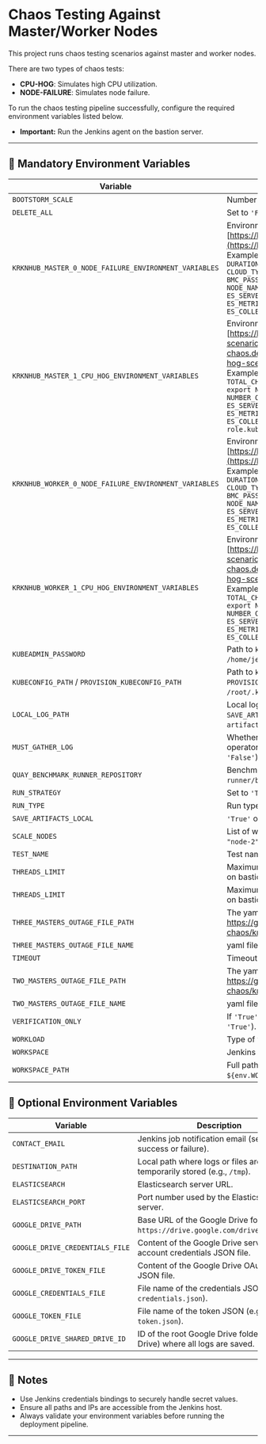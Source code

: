 # Chaos Testing Against Master/Worker Nodes

This project runs chaos testing scenarios against master and worker nodes.

There are two types of chaos tests:
- **CPU-HOG**: Simulates high CPU utilization.
- **NODE-FAILURE**: Simulates node failure.

To run the chaos testing pipeline successfully, configure the required environment variables listed below.

- **Important:** Run the Jenkins agent on the bastion server.

---

## 🚨 Mandatory Environment Variables

| Variable                                              | Description                                                                                                                                                                                                                                                                                                                                                                                                                                                                                                                                                                                                                                                                                                                 |
|-------------------------------------------------------|-----------------------------------------------------------------------------------------------------------------------------------------------------------------------------------------------------------------------------------------------------------------------------------------------------------------------------------------------------------------------------------------------------------------------------------------------------------------------------------------------------------------------------------------------------------------------------------------------------------------------------------------------------------------------------------------------------------------------------|
| `BOOTSTORM_SCALE`                                     | Number of VMs to launch during a bootstorm scenario (e.g., `120`).                                                                                                                                                                                                                                                                                                                                                                                                                                                                                                                                                                                                                                                          |
| `DELETE_ALL`                                          | Set to `'False'` to retain running VMs; `'True'` will delete them.                                                                                                                                                                                                                                                                                                                                                                                                                                                                                                                                                                                                                                                          |
| `KRKNHUB_MASTER_0_NODE_FAILURE_ENVIRONMENT_VARIABLES` | Environment variables for master node failure using krkn-hub:<br>[https://krkn-chaos.dev/docs/scenarios/node-scenarios/](https://krkn-chaos.dev/docs/scenarios/node-scenarios/)<br>Example: `export UUID="1234"; export TIMEOUT="3600"; export DURATION="600"; export TOTAL_CHAOS_DURATION="600"; export CLOUD_TYPE="bm"; export BMC_USER="user"; export BMC_PASSWORD="password"; export BMC_ADDR="ip"; export NODE_NAME="node-0"; export ENABLE_ES="True"; export ES_SERVER="elastic_server_name"; export ES_PORT="9200"; export ES_METRICS_INDEX="krkn-hub-master-failure-test"; export ES_COLLECT_METRICS="True"`                                                                                                        |
| `KRKNHUB_MASTER_1_CPU_HOG_ENVIRONMENT_VARIABLES`      | Environment variables for master CPU hog using krkn-hub:<br>[https://krkn-chaos.dev/docs/scenarios/hog-scenarios/cpu-hog-scenario/cpu-hog-scenario-krkn-hub/](https://krkn-chaos.dev/docs/scenarios/hog-scenarios/cpu-hog-scenario/cpu-hog-scenario-krkn-hub/)<br>Example: `export UUID="1234"; export TIMEOUT="3600"; export TOTAL_CHAOS_DURATION="600"; export NODE_CPU_PERCENTAGE="90"; export NODE_SELECTOR="kubernetes.io/hostname=node-1"; export NUMBER_OF_NODES="1"; export ENABLE_ES="True"; export ES_SERVER="elastic_server_name"; export ES_PORT="9200"; export ES_METRICS_INDEX="krkn-hub-master-cpu-hog-test"; export ES_COLLECT_METRICS="True"; export TAINTS=["node-role.kubernetes.io/master:NoSchedule"]` |
| `KRKNHUB_WORKER_0_NODE_FAILURE_ENVIRONMENT_VARIABLES` | Environment variables for worker node failure using krkn-hub:<br>[https://krkn-chaos.dev/docs/scenarios/node-scenarios/](https://krkn-chaos.dev/docs/scenarios/node-scenarios/)<br>Example: `export UUID="1234"; export TIMEOUT="3600"; export DURATION="600"; export TOTAL_CHAOS_DURATION="600"; export CLOUD_TYPE="bm"; export BMC_USER="user"; export BMC_PASSWORD="password"; export BMC_ADDR="ip"; export NODE_NAME="node-0"; export ENABLE_ES="True"; export ES_SERVER="elastic_server_name"; export ES_PORT="9200"; export ES_METRICS_INDEX="krkn-hub-worker-failure-test"; export ES_COLLECT_METRICS="True"`                                                                                                        |
| `KRKNHUB_WORKER_1_CPU_HOG_ENVIRONMENT_VARIABLES`      | Environment variables for worker CPU hog using krkn-hub:<br>[https://krkn-chaos.dev/docs/scenarios/hog-scenarios/cpu-hog-scenario/cpu-hog-scenario-krkn-hub/](https://krkn-chaos.dev/docs/scenarios/hog-scenarios/cpu-hog-scenario/cpu-hog-scenario-krkn-hub/)<br>Example: `export UUID="1234"; export TIMEOUT="3600"; export TOTAL_CHAOS_DURATION="600"; export NODE_CPU_PERCENTAGE="90"; export NODE_SELECTOR="kubernetes.io/hostname=node-1"; export NUMBER_OF_NODES="1"; export ENABLE_ES="True"; export ES_SERVER="elastic_server_name"; export ES_PORT="9200"; export ES_METRICS_INDEX="krkn-hub-worker-cpu-hog-test"; export ES_COLLECT_METRICS="True"`                                                              |
| `KUBEADMIN_PASSWORD`                                  | Path to `kubeadmin-password` file on the bastion host (e.g., `/home/jenkins/.kube/kubeadmin-password`).                                                                                                                                                                                                                                                                                                                                                                                                                                                                                                                                                                                                                     |
| `KUBECONFIG_PATH` / `PROVISION_KUBECONFIG_PATH`       | Path to `kubeconfig` file on the bastion host. Use `PROVISION_KUBECONFIG_PATH` during the provisioning phase (e.g., `/root/.kube/config`).                                                                                                                                                                                                                                                                                                                                                                                                                                                                                                                                                                                  |
| `LOCAL_LOG_PATH`                                      | Local log directory on bastion server for debugging. Must set `SAVE_ARTIFACTS_LOCAL='True'` (e.g., `/tmp/benchmark-runner-run-artifacts`).                                                                                                                                                                                                                                                                                                                                                                                                                                                                                                                                                                                  |
| `MUST_GATHER_LOG`                                     | Whether to collect must-gather logs for OCP and CNV/ODF operators on VM verification failure (`'True'` or `'False'`; default is `'False'`).                                                                                                                                                                                                                                                                                                                                                                                                                                                                                                                                                                                 |
| `QUAY_BENCHMARK_RUNNER_REPOSITORY`                    | Benchmark-runner image from Quay.io (e.g., `quay.io/benchmark-runner/benchmark-runner:latest`).                                                                                                                                                                                                                                                                                                                                                                                                                                                                                                                                                                                                                             |
| `RUN_STRATEGY`                                        | Set to `'True'` to apply `Always` runStrategy for NHC/SNR workloads.                                                                                                                                                                                                                                                                                                                                                                                                                                                                                                                                                                                                                                                        |
| `RUN_TYPE`                                            | Run type identifier, typically `'chaos_ci'` for log stamping.                                                                                                                                                                                                                                                                                                                                                                                                                                                                                                                                                                                                                                                               |
| `SAVE_ARTIFACTS_LOCAL`                                | `'True'` or `'False'` to save logs locally (default is `'False'`).                                                                                                                                                                                                                                                                                                                                                                                                                                                                                                                                                                                                                                                          |
| `SCALE_NODES`                                         | List of workload nodes to scale on (e.g., `["node-0", "node-1", "node-2"]`).                                                                                                                                                                                                                                                                                                                                                                                                                                                                                                                                                                                                                                                |
| `TEST_NAME`                                           | Test name                                                                                                                                                                                                                                                                                                                                                                                                                                                                                                                                                                                                                                                                                                                   |
| `THREADS_LIMIT`                                       | Maximum number of parallel threads for VM verification. Set based on bastion’s physical CPU count (e.g., `20`).                                                                                                                                                                                                                                                                                                                                                                                                                                                                                                                                                                                                             |
| `THREADS_LIMIT`                                       | Maximum number of parallel threads for VM verification. Set based on bastion’s physical CPU count (e.g., `20`).                                                                                                                                                                                                                                                                                                                                                                                                                                                                                                                                                                                                             |
| `THREE_MASTERS_OUTAGE_FILE_PATH`                      | The yaml file path, need to update 3 masters in yaml  (e.g. https://github.com/krkn-chaos/krkn/blob/main/scenarios/openshift/aws_node_scenarios.yml)                                                                                                                                                                                                                                                                                                                                                                                                                                                                                                                                                                        |
| `THREE_MASTERS_OUTAGE_FILE_NAME`                      | yaml filename (e.g. three-master-outage.yml)                                                                                                                                                                                                                                                                                                                                                                                                                                                                                                                                                                                                                                                                                |
| `TIMEOUT`                                             | Timeout for operations in seconds (e.g., `7200`).                                                                                                                                                                                                                                                                                                                                                                                                                                                                                                                                                                                                                                                                           |
| `TWO_MASTERS_OUTAGE_FILE_PATH`                        | The yaml file path, need to update 2 masters in yaml  (e.g. https://github.com/krkn-chaos/krkn/blob/main/scenarios/openshift/aws_node_scenarios.yml)                                                                                                                                                                                                                                                                                                                                                                                                                                                                                                                                                                        |
| `TWO_MASTERS_OUTAGE_FILE_NAME`                        | yaml filename (e.g. two-master-outage.yml)                                                                                                                                                                                                                                                                                                                                                                                                                                                                                                                                                                                                                                                                                  |
| `VERIFICATION_ONLY`                                   | If `'True'`, skips deployment and performs only verification (default is `'True'`).                                                                                                                                                                                                                                                                                                                                                                                                                                                                                                                                                                                                                                         |
| `WORKLOAD`                                            | Type of workload to run. Use `bootstorm_vm` to deploy Fedora 37 VMs.                                                                                                                                                                                                                                                                                                                                                                                                                                                                                                                                                                                                                                                        |
| `WORKSPACE`                                           | Jenkins workspace path on the bastion host (e.g., `/home/jenkins`).                                                                                                                                                                                                                                                                                                                                                                                                                                                                                                                                                                                                                                                         |
| `WORKSPACE_PATH`                                      | Full path to Jenkins job workspace (e.g., `${env.WORKSPACE}/workspace/${env.JOB_NAME}/`).                                                                                                                                                                                                                                                                                                                                                                                                                                                                                                                                                                                                                                   |

## 🔧 Optional Environment Variables
| Variable                  | Description                                                                            |
|---------------------------| -------------------------------------------------------------------------------------- |
| `CONTACT_EMAIL`           | Jenkins job notification email (sent on job success or failure).                       |
| `DESTINATION_PATH`        | Local path where logs or files are temporarily stored (e.g., `/tmp`).                  |
| `ELASTICSEARCH`           | Elasticsearch server URL.                                                              |
| `ELASTICSEARCH_PORT`      | Port number used by the Elasticsearch server.                                          |
| `GOOGLE_DRIVE_PATH`       | Base URL of the Google Drive folder (e.g., `https://drive.google.com/drive/folders/`). |
| `GOOGLE_DRIVE_CREDENTIALS_FILE` | Content of the Google Drive service account credentials JSON file.                     |
| `GOOGLE_DRIVE_TOKEN_FILE` | Content of the Google Drive OAuth token JSON file.                                     |
| `GOOGLE_CREDENTIALS_FILE` | File name of the credentials JSON (e.g., `credentials.json`).                          |
| `GOOGLE_TOKEN_FILE`       | File name of the token JSON (e.g., `token.json`).                                      |
| `GOOGLE_DRIVE_SHARED_DRIVE_ID` | ID of the root Google Drive folder (Shared Drive) where all logs are saved.            |

---

## 📌 Notes

- Use Jenkins credentials bindings to securely handle secret values.
- Ensure all paths and IPs are accessible from the Jenkins host.
- Always validate your environment variables before running the deployment pipeline.


---

